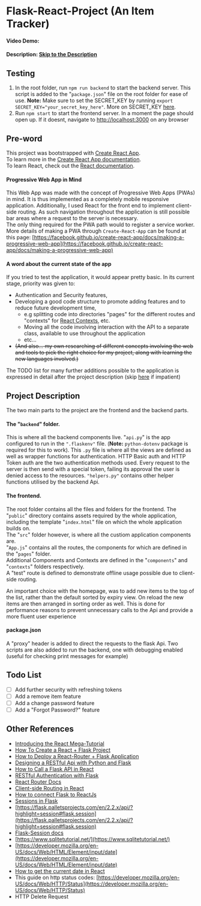# Flask-React-Project (An Item Tracker)
#### Video Demo:  <URL HERE>
#### Description: [Skip to the  Description](#project-description)


## Testing

1. In the root folder, run `npm run backend` to start the backend server. This script is added to the "`package.json`" file on the root folder for ease of use. **Note:** Make sure to set the SECRET_KEY by running `export SECRET_KEY="your_secret_key_here"`. More on SECRET_KEY [here](https://flask.palletsprojects.com/en/2.2.x/config/?highlight=secret_key#SECRET_KEY).
2. Run `npm start` to start the frontend server. In a moment the page should open up. If it doesnt, navigate to [http://localhost:3000](http://localhost:3000) on any browser

## Pre-word
This project was bootstrapped with [Create React App](https://github.com/facebook/create-react-app).<br>
To learn more in the [Create React App documentation](https://facebook.github.io/create-react-app/docs/getting-started).<br>
To learn React, check out the [React documentation](https://reactjs.org/).<br>

#### Progressive Web App in Mind
This Web App was made with the concept of Progressive Web Apps (PWAs) in mind. It is thus implemented as a completely mobile responsive application.
Additionally, I used React for the front end to implement client-side routing. As such navigation throughout the application is still possible bar areas where a request to the server is necessary.<br>
The only thing required for the PWA path would to register a service worker. More details of making a PWA through `Create-React-App` can be found at this page: [https://facebook.github.io/create-react-app/docs/making-a-progressive-web-app](https://facebook.github.io/create-react-app/docs/making-a-progressive-web-app)

#### A word about the current state of the app
If you tried to test the application, it would appear pretty basic. In its current stage, priority was given to:
- Authentication and Security features,
- Developing a good code structure to promote adding features and to reduce future development time,
  - e.g splitting code into directories "pages" for the different routes and "contexts" for [React Contexts](https://reactjs.org/docs/context.html), etc.
  - Moving all the code involving interaction with the API to a separate class, available to use throughout the application
  - etc...
- ~~(And also... my own researching of different concepts involving the web and tools to pick the right choice for my project, along with learning the new languages involved.)~~

The TODO list for many further additions possible to the application is expressed in detail after the project description (skip [here](#todo-list) if impatient)

## Project Description
The two main parts to the project are the frontend and the backend parts.

#### The "`backend`" folder.
This is where all the backend components live. "`api.py`" is the app configured to run in the `".flaskenv"` file. (**Note:** `python-dotenv` package is required for this to work). This `.py` file is where all the views are defined as well as wrapper functions for authentication. HTTP Basic auth and HTTP Token auth are the two authentication methods used. Every request to the server is then send with a special token, failing its approval the user is denied access to the resources. `"helpers.py"` contains other helper functions utilised by the backend Api.

#### The frontend.
The root folder contains all the files and folders for the frontend. The "`public`" directory contains assets required by the whole application, including the template "`index.html`" file on which the whole application builds on.<br>
The "`src`" folder however, is where all the custiom application components are. <br>
"`App.js`" contains all the routes, the components for which are defined in the "`pages`" folder. <br>
Additional Components and Contexts are defined in the "`components`" and "`contexts`" folders respectively. <br>
A "test" route is defined to demonstrate offline usage possible due to client-side routing.

An important choice with the homepage, was to add new items to the top of the list, rather than the default sorted by expiry view. On reload the new items are then arranged in sorting order as well. This is done for performance reasons to prevent unnecessary calls to the Api and provide a more fluent user experience

#### package.json
A "proxy" header is added to direct the requests to the flask Api.
Two scripts are also added to run the backend, one with debugging enabled (useful for checking print messages for example)
<!-- ###  -->

## Todo List
- [ ] Add further security with refreshing tokens
- [ ] Add a remove item feature
- [ ] Add a change password feature
- [ ] Add a "Forgot Password?" feature

## Other References
- [Introducing the React Mega-Tutorial](https://blog.miguelgrinberg.com/post/introducing-the-react-mega-tutorial)
- [How To Create a React + Flask Project](https://blog.miguelgrinberg.com/post/how-to-create-a-react--flask-project)
- [How to Deploy a React-Router + Flask Application](https://blog.miguelgrinberg.com/post/how-to-deploy-a-react-router-flask-application)
- [Designing a RESTful Api with Python and Flask](https://blog.miguelgrinberg.com/post/designing-a-restful-api-with-python-and-flask)
- [How to Call a Flask API in React](https://www.youtube.com/watch?v=06pWsB_hoD4)
- [RESTful Authentication with Flask](https://blog.miguelgrinberg.com/post/restful-authentication-with-flask)
- [React Router Docs](https://reactrouter.com/en/main/start/overview)
- [Client-side Routing in React](https://www.pluralsight.com/guides/pros-and-cons-of-client-side-routing-with-react#module-clientsideroutinginreact)
- [How to connect Flask to ReactJs](https://dev.to/nagatodev/how-to-connect-flask-to-reactjs-1k8i)
- [Sessions in Flask](https://testdriven.io/blog/flask-sessions/)
- [https://flask.palletsprojects.com/en/2.2.x/api/?highlight=session#flask.session](https://flask.palletsprojects.com/en/2.2.x/api/?highlight=session#flask.session)
- [Flask-Session docs](https://flask-session.readthedocs.io/en/latest/)
- [https://www.sqlitetutorial.net/](https://www.sqlitetutorial.net/)
- [https://developer.mozilla.org/en-US/docs/Web/HTML/Element/input/date](https://developer.mozilla.org/en-US/docs/Web/HTML/Element/input/date)
- [How to get the current date in React](https://reactgo.com/react-get-current-date/)
- This guide on http status codes: [https://developer.mozilla.org/en-US/docs/Web/HTTP/Status](https://developer.mozilla.org/en-US/docs/Web/HTTP/Status)
- HTTP Delete Request